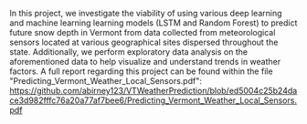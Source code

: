 In this project, we investigate the viability of using various deep learning and machine learning learning models (LSTM and Random Forest) to predict future snow depth in Vermont from data collected from meteorological sensors located at various geographical sites dispersed throughout the state. Additionally, we perform exploratory data analysis on the aforementioned data to help visualize and understand trends in weather factors. A full report regarding this project can be found within the file "Predicting_Vermont_Weather_Local_Sensors.pdf": https://github.com/abirney123/VTWeatherPrediction/blob/ed5004c25b24dace3d982fffc76a20a77af7bee6/Predicting_Vermont_Weather_Local_Sensors.pdf
